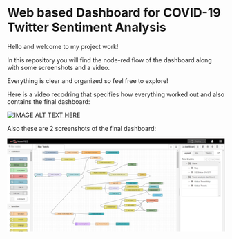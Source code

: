 # Web based Dashboard for COVID-19 Twitter Sentiment Analysis

Hello and welcome to my project work! 

In this repository you will find the node-red flow of the dashboard along with some screenshots and a video.

Everything is clear and organized so feel free to explore!

Here is a video recodring that specifies how everything worked out and also contains the final dashboard:</br>

[![IMAGE ALT TEXT HERE](https://img.youtube.com/vi/S9s0b87mE_8/0.jpg)](https://www.youtube.com/watch?v=S9s0b87mE_8)


Also these are 2 screenshots of the final dashboard:

![Test Image 1](/1.JPG)
